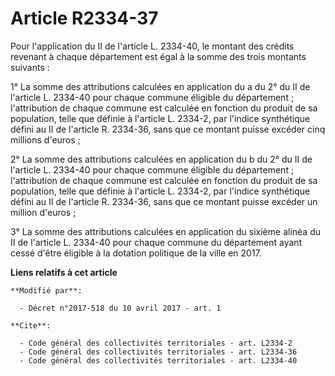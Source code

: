 # Article R2334-37

Pour l'application du II de l'article L. 2334-40, le montant des crédits revenant à chaque département est égal à la somme
des trois montants suivants :

1° La somme des attributions calculées en application du a du 2° du II de l'article L. 2334-40 pour chaque commune éligible
du département ; l'attribution de chaque commune est calculée en fonction du produit de sa population, telle que définie à
l'article L. 2334-2, par l'indice synthétique défini au II de l'article R. 2334-36, sans que ce montant puisse excéder cinq
millions d'euros ;

2° La somme des attributions calculées en application du b du 2° du II de l'article L. 2334-40 pour chaque commune éligible
du département ; l'attribution de chaque commune est calculée en fonction du produit de sa population, telle que définie à
l'article L. 2334-2, par l'indice synthétique défini au II de l'article R. 2334-36, sans que ce montant puisse excéder un
million d'euros ;

3° La somme des attributions calculées en application du sixième alinéa du II de l'article L. 2334-40 pour chaque commune du
département ayant cessé d'être éligible à la dotation politique de la ville en 2017.

**Liens relatifs à cet article**

	**Modifié par**:

	  - Décret n°2017-518 du 10 avril 2017 - art. 1

	**Cite**:

	  - Code général des collectivités territoriales - art. L2334-2
	  - Code général des collectivités territoriales - art. L2334-36
	  - Code général des collectivités territoriales - art. L2334-40
